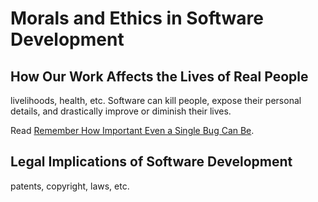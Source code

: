 # Morals and Ethics in Software Development

## How Our Work Affects the Lives of Real People

livelihoods, health, etc. Software can kill people, expose their personal details, and drastically improve or diminish their lives.

Read [Remember How Important Even a Single Bug Can Be](remember-how-important-even-a-single-bug-can-be.pdf).

## Legal Implications of Software Development

patents, copyright, laws, etc.
